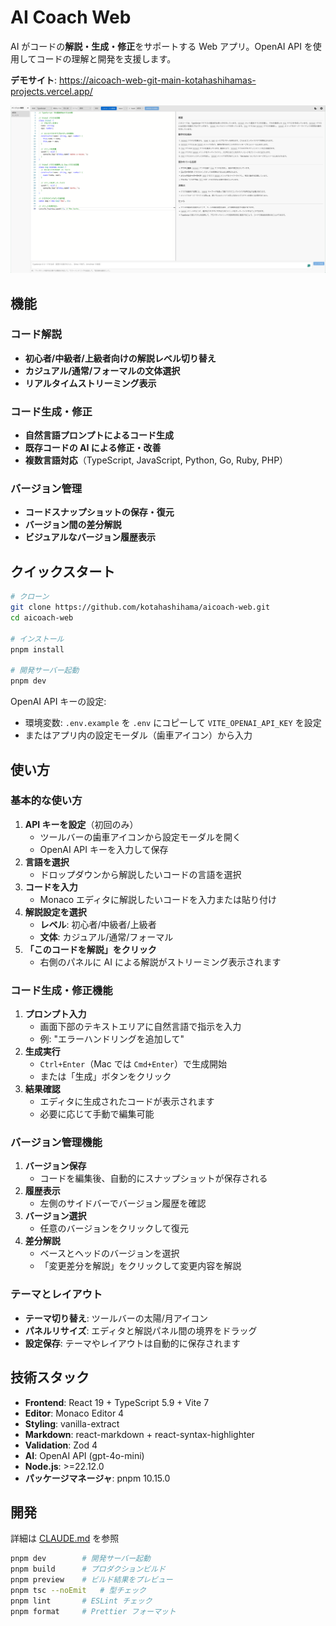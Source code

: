 # AI Coach Web

AI がコードの**解説・生成・修正**をサポートする Web アプリ。OpenAI API を使用してコードの理解と開発を支援します。

**デモサイト**: https://aicoach-web-git-main-kotahashihamas-projects.vercel.app/

![ai-coach-demo](demo.png)

## 機能

### コード解説
- **初心者/中級者/上級者向けの解説レベル切り替え**
- **カジュアル/通常/フォーマルの文体選択**
- **リアルタイムストリーミング表示**

### コード生成・修正
- **自然言語プロンプトによるコード生成**
- **既存コードの AI による修正・改善**
- **複数言語対応**（TypeScript, JavaScript, Python, Go, Ruby, PHP）

### バージョン管理
- **コードスナップショットの保存・復元**
- **バージョン間の差分解説**
- **ビジュアルなバージョン履歴表示**

## クイックスタート

```bash
# クローン
git clone https://github.com/kotahashihama/aicoach-web.git
cd aicoach-web

# インストール
pnpm install

# 開発サーバー起動
pnpm dev
```

OpenAI API キーの設定:

- 環境変数: `.env.example` を `.env` にコピーして `VITE_OPENAI_API_KEY` を設定
- またはアプリ内の設定モーダル（歯車アイコン）から入力

## 使い方

### 基本的な使い方

1. **API キーを設定**（初回のみ）
   - ツールバーの歯車アイコンから設定モーダルを開く
   - OpenAI API キーを入力して保存
2. **言語を選択**
   - ドロップダウンから解説したいコードの言語を選択
3. **コードを入力**
   - Monaco エディタに解説したいコードを入力または貼り付け
4. **解説設定を選択**
   - **レベル**: 初心者/中級者/上級者
   - **文体**: カジュアル/通常/フォーマル
5. **「このコードを解説」をクリック**
   - 右側のパネルに AI による解説がストリーミング表示されます

### コード生成・修正機能

1. **プロンプト入力**
   - 画面下部のテキストエリアに自然言語で指示を入力
   - 例: "エラーハンドリングを追加して"
2. **生成実行**
   - `Ctrl+Enter`（Mac では `Cmd+Enter`）で生成開始
   - または「生成」ボタンをクリック
3. **結果確認**
   - エディタに生成されたコードが表示されます
   - 必要に応じて手動で編集可能

### バージョン管理機能

1. **バージョン保存**
   - コードを編集後、自動的にスナップショットが保存される
2. **履歴表示**
   - 左側のサイドバーでバージョン履歴を確認
3. **バージョン選択**
   - 任意のバージョンをクリックして復元
4. **差分解説**
   - ベースとヘッドのバージョンを選択
   - 「変更差分を解説」をクリックして変更内容を解説

### テーマとレイアウト

- **テーマ切り替え**: ツールバーの太陽/月アイコン
- **パネルリサイズ**: エディタと解説パネル間の境界をドラッグ
- **設定保存**: テーマやレイアウトは自動的に保存されます

## 技術スタック

- **Frontend**: React 19 + TypeScript 5.9 + Vite 7
- **Editor**: Monaco Editor 4
- **Styling**: vanilla-extract
- **Markdown**: react-markdown + react-syntax-highlighter
- **Validation**: Zod 4
- **AI**: OpenAI API (gpt-4o-mini)
- **Node.js**: >=22.12.0
- **パッケージマネージャ**: pnpm 10.15.0

## 開発

詳細は [CLAUDE.md](./CLAUDE.md) を参照

```bash
pnpm dev        # 開発サーバー起動
pnpm build      # プロダクションビルド
pnpm preview    # ビルド結果をプレビュー
pnpm tsc --noEmit   # 型チェック
pnpm lint       # ESLint チェック
pnpm format     # Prettier フォーマット
```
